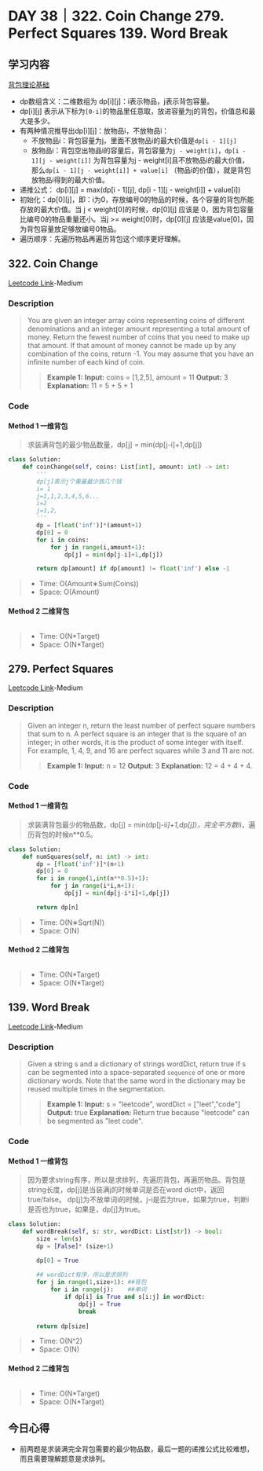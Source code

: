 # DAY 38｜322. Coin Change 279. Perfect Squares 139. Word Break
## 学习内容
[背包理论基础](https://programmercarl.com/%E8%83%8C%E5%8C%85%E7%90%86%E8%AE%BA%E5%9F%BA%E7%A1%8001%E8%83%8C%E5%8C%85-1.html)
- dp数组含义：二维数组为 dp[i][j]：i表示物品，j表示背包容量。
- dp[i][j] 表示从下标为`[0-i]`的物品里任意取，放进容量为j的背包，价值总和最大是多少。
- 有两种情况推导出dp[i][j]：放物品i，不放物品i：
  - 不放物品i：背包容量为j，里面不放物品i的最大价值是`dp[i - 1][j]`
  - 放物品i：背包空出物品i的容量后，背包容量为`j - weight[i]`，`dp[i - 1][j - weight[i]]` 为背包容量为j - weight[i]且不放物品i的最大价值，那么`dp[i - 1][j - weight[i]] + value[i]` （物品i的价值），就是背包放物品i得到的最大价值。
- 递推公式： dp[i][j] = max(dp[i - 1][j], dp[i - 1][j - weight[i]] + value[i])
- 初始化：dp[0][j]，即：i为0，存放编号0的物品的时候，各个容量的背包所能存放的最大价值。当 j < weight[0]的时候，dp[0][j] 应该是 0，因为背包容量比编号0的物品重量还小。当j >= weight[0]时，dp[0][j] 应该是value[0]，因为背包容量放足够放编号0物品。
- 遍历顺序：先遍历物品再遍历背包这个顺序更好理解。
## 322. Coin Change
[Leetcode Link](https://leetcode.cn/problems/coin-change/description/)-Medium
### Description
>You are given an integer array coins representing coins of different denominations and an integer amount representing a total amount of money.
>Return the fewest number of coins that you need to make up that amount. If that amount of money cannot be made up by any combination of the coins, return -1.
>You may assume that you have an infinite number of each kind of coin.
>>**Example 1:**
>>**Input:**
>>coins = [1,2,5], amount = 11
>>**Output:**
>>3
>>**Explanation:**
>>11 = 5 + 5 + 1
### Code
#### Method 1 一维背包
>求装满背包的最少物品数量，dp[j] = min(dp[j-i]+1,dp[j])
```python
class Solution:
    def coinChange(self, coins: List[int], amount: int) -> int:
        '''
        dp[j]表示j个重量最少放几个钱
        i= 1
        j=1,1,2,3,4,5,6...
        i=2
        j=1,2,
        '''
        dp = [float('inf')]*(amount+1)
        dp[0] = 0
        for i in coins:
            for j in range(i,amount+1):
                dp[j] = min(dp[j-i]+1,dp[j])

        return dp[amount] if dp[amount] != float('inf') else -1
```
> - Time: O(Amount∗Sum(Coins))
> - Space: O(Amount)
#### Method 2 二维背包
```python

```
> - Time: O(N*Target)
> - Space: O(N*Target)
## 279. Perfect Squares
[Leetcode Link](https://leetcode.cn/problems/perfect-squares/description/)-Medium
### Description
>Given an integer n, return the least number of perfect square numbers that sum to n.
>A perfect square is an integer that is the square of an integer; in other words, it is the product of some integer with itself. For example, 1, 4, 9, and 16 are perfect squares while 3 and 11 are not.
>>**Example 1:**
>>**Input:**
>>n = 12
>>**Output:**
>>3
>>**Explanation:**
>>12 = 4 + 4 + 4.
### Code
#### Method 1 一维背包
> 求装满背包最少的物品数，dp[j] = min(dp[j-i*i]+1,dp[j])，完全平方数i*i，遍历背包的时候n**0.5。
```python
class Solution:
    def numSquares(self, n: int) -> int:
        dp = [float('inf')]*(n+1)
        dp[0] = 0
        for i in range(1,int(n**0.5)+1):
            for j in range(i*i,n+1):
                dp[j] = min(dp[j-i*i]+1,dp[j])

        return dp[n]
```
> - Time: O(N∗Sqrt(N))
> - Space: O(N)
#### Method 2 二维背包
```python

```
> - Time: O(N*Target)
> - Space: O(N*Target)
## 139. Word Break
[Leetcode Link](https://leetcode.cn/problems/word-break/description/)-Medium
### Description
>Given a string s and a dictionary of strings wordDict, return true if s can be segmented into a space-separated `sequence` of one or more dictionary words.
>Note that the same word in the dictionary may be reused multiple times in the segmentation.
>>**Example 1:**
>>**Input:**
>>s = "leetcode", wordDict = ["leet","code"]
>>**Output:**
>>true
>>**Explanation:**
>>Return true because "leetcode" can be segmented as "leet code".
### Code
#### Method 1 一维背包
> 因为要求string有序，所以是求排列，先遍历背包，再遍历物品。背包是string长度，dp[j]是当装满j的时候单词是否在word dict中，返回true/false。
> dp[j]为不放单词i的时候，j-i是否为true，如果为true，判断i是否也为true，如果是，dp[j]为true。
```python
class Solution:
    def wordBreak(self, s: str, wordDict: List[str]) -> bool:
        size = len(s)
        dp = [False]* (size+1)

        dp[0] = True
        
        ## wordDict有序，所以是求排列
        for j in range(1,size+1): ##背包
            for i in range(j):    ##单词
                if dp[i] is True and s[i:j] in wordDict:
                    dp[j] = True 
                    break
                    
        return dp[size]
```
> - Time: O(N^2)
> - Space: O(N)
#### Method 2 二维背包
```python

```
> - Time: O(N*Target)
> - Space: O(N*Target)
## 今日心得
- 前两题是求装满完全背包需要的最少物品数，最后一题的递推公式比较难想，而且需要理解题意是求排列。
